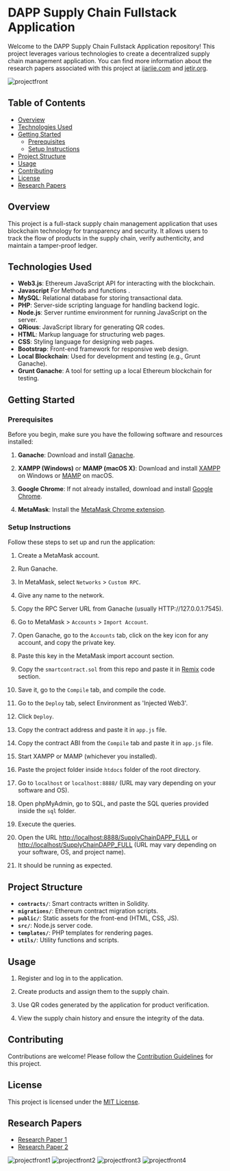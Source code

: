 # DAPP Supply Chain Fullstack Application

Welcome to the DAPP Supply Chain Fullstack Application repository! This project leverages various technologies to create a decentralized supply chain management application. You can find more information about the research papers associated with this project at [ijariie.com](https://ijariie.com/FormDetails.aspx?MenuScriptId=219507) and [jetir.org](https://www.jetir.org/papers/JETIR2303500.pdf).

![projectfront](https://github.com/D3lfik/DAPP/blob/main/images/Screenshot%202023-04-28%20210654.png)


## Table of Contents

- [Overview](#overview)
- [Technologies Used](#technologies-used)
- [Getting Started](#getting-started)
  - [Prerequisites](#prerequisites)
  - [Setup Instructions](#setup-instructions)
- [Project Structure](#project-structure)
- [Usage](#usage)
- [Contributing](#contributing)
- [License](#license)
- [Research Papers](#research-papers)

## Overview

This project is a full-stack supply chain management application that uses blockchain technology for transparency and security. It allows users to track the flow of products in the supply chain, verify authenticity, and maintain a tamper-proof ledger.

## Technologies Used

- **Web3.js**: Ethereum JavaScript API for interacting with the blockchain.
- **Javascript** For Methods and functions .
- **MySQL**: Relational database for storing transactional data.
- **PHP**: Server-side scripting language for handling backend logic.
- **Node.js**: Server runtime environment for running JavaScript on the server.
- **QRious**: JavaScript library for generating QR codes.
- **HTML**: Markup language for structuring web pages.
- **CSS**: Styling language for designing web pages.
- **Bootstrap**: Front-end framework for responsive web design.
- **Local Blockchain**: Used for development and testing (e.g., Grunt Ganache).
- **Grunt Ganache**: A tool for setting up a local Ethereum blockchain for testing.

## Getting Started

### Prerequisites

Before you begin, make sure you have the following software and resources installed:

1. **Ganache**: Download and install [Ganache](https://www.trufflesuite.com/ganache).

2. **XAMPP (Windows)** or **MAMP (macOS X)**: Download and install [XAMPP](https://www.apachefriends.org/download.html) on Windows or [MAMP](https://www.mamp.info/en/windows/) on macOS.

3. **Google Chrome**: If not already installed, download and install [Google Chrome](https://www.google.com/chrome/).

4. **MetaMask**: Install the [MetaMask Chrome extension](https://chrome.google.com/webstore/detail/metamask/nkbihfbeogaeaoehlefnkodbefgpgknn).

### Setup Instructions

Follow these steps to set up and run the application:

1. Create a MetaMask account.

2. Run Ganache.

3. In MetaMask, select `Networks` > `Custom RPC`.

4. Give any name to the network.

5. Copy the RPC Server URL from Ganache (usually HTTP://127.0.0.1:7545).

6. Go to MetaMask > `Accounts` > `Import Account`.

7. Open Ganache, go to the `Accounts` tab, click on the key icon for any account, and copy the private key.

8. Paste this key in the MetaMask import account section.

9. Copy the `smartcontract.sol` from this repo and paste it in [Remix](https://remix.ethereum.org/) code section.

10. Save it, go to the `Compile` tab, and compile the code.

11. Go to the `Deploy` tab, select Environment as 'Injected Web3'.

12. Click `Deploy`.

13. Copy the contract address and paste it in `app.js` file.

14. Copy the contract ABI from the `Compile` tab and paste it in `app.js` file.

15. Start XAMPP or MAMP (whichever you installed).

16. Paste the project folder inside `htdocs` folder of the root directory.

17. Go to `localhost` or `localhost:8888/` (URL may vary depending on your software and OS).

18. Open phpMyAdmin, go to SQL, and paste the SQL queries provided inside the `sql` folder.

19. Execute the queries.

20. Open the URL [http://localhost:8888/SupplyChainDAPP_FULL](http://localhost:8888/SupplyChainDAPP_FULL) or [http://localhost/SupplyChainDAPP_FULL](http://localhost/SupplyChainDAPP_FULL) (URL may vary depending on your software, OS, and project name).

21. It should be running as expected.

## Project Structure

- **`contracts/`**: Smart contracts written in Solidity.
- **`migrations/`**: Ethereum contract migration scripts.
- **`public/`**: Static assets for the front-end (HTML, CSS, JS).
- **`src/`**: Node.js server code.
- **`templates/`**: PHP templates for rendering pages.
- **`utils/`**: Utility functions and scripts.

## Usage

1. Register and log in to the application.

2. Create products and assign them to the supply chain.

3. Use QR codes generated by the application for product verification.

4. View the supply chain history and ensure the integrity of the data.

## Contributing

Contributions are welcome! Please follow the [Contribution Guidelines](CONTRIBUTING.md) for this project.

## License

This project is licensed under the [MIT License](LICENSE).



## Research Papers

- [Research Paper 1](https://ijariie.com/FormDetails.aspx?MenuScriptId=219507)
- [Research Paper 2](https://www.jetir.org/papers/JETIR2303500.pdf)


![projectfront1](https://github.com/D3lfik/DAPP/blob/main/images/Screenshot%202023-05-29%20185649.png)
![projectfront2](https://github.com/D3lfik/DAPP/blob/main/images/Screenshot%202023-05-29%20190024.png)
![projectfront3](https://github.com/D3lfik/DAPP/blob/main/images/Screenshot%202023-05-29%20190310.png)
![projectfront4](https://github.com/D3lfik/DAPP/blob/main/images/Screenshot_20221123_083813.png)

